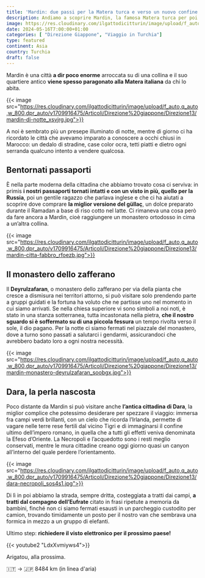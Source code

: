 ```yaml
---
title: 'Mardin: due passi per la Matera turca e verso un nuovo confine '
description: Andiamo a scoprire Mardin, la famosa Matera turca per poi andare ad affrontare un nuovo paese.
image: https://res.cloudinary.com/ilgattodicitturin/image/upload/f_auto,q_auto,w_800,dpr_auto/v1713011125/Articoli/Direzione%20giappone/Direzione13/mardin-vista-citta_hn46sr.jpg
date: 2024-05-16T7:00:00+01:00
categories: [ "Direzione Giappone", "Viaggio in Turchia"]
type: featured  
continent: Asia
country: Turchia 
draft: false
---
```

Mardin è una città **a dir poco enorme** arroccata su di una collina e il suo quartiere antico **viene spesso paragonato alla Matera italiana** da chi lo abita.

{{< image src="https://res.cloudinary.com/ilgattodicitturin/image/upload/f_auto,q_auto,w_800,dpr_auto/v1709916475/Articoli/Direzione%20giappone/Direzione13/mardin-di-notte_xsvjrg.jpg">}} 

A noi è sembrato più un presepe illuminato di notte, mentre di giorno ci ha ricordato le città che avevamo imparato a conoscere a occhi chiusi in Marocco: un dedalo di stradine, case color ocra, tetti piatti e dietro ogni serranda qualcuno intento a vendere qualcosa. 

## Bentornati passaporti
È nella parte moderna della cittadina che abbiamo trovato cosa ci serviva: in primis **i nostri passaporti tornati intatti e con un visto in più, quello per la Russia**, poi un gentile ragazzo che parlava inglese e che ci ha aiutati a scoprire dove comprare **la miglior versione del güllaç**, un dolce preparato durante il Ramadan a base di riso cotto nel latte. 
Ci rimaneva una cosa però da fare ancora a Mardin, cioè raggiungere un monastero ortodosso in cima a un’altra collina. 

{{< image src="https://res.cloudinary.com/ilgattodicitturin/image/upload/f_auto,q_auto,w_800,dpr_auto/v1709916475/Articoli/Direzione%20giappone/Direzione13/mardin-citta-fabbro_rfoezb.jpg">}} 

## Il monastero dello zafferano
Il **Deyrulzafaran**, o monastero dello zafferano per via della pianta che cresce a dismisura nei territori attorno, si può visitare solo prendendo parte a gruppi guidati e la fortuna ha voluto che ne partisse uno nel momento in cui siamo arrivati. Se nella chiesa superiore vi sono simboli a noi noti, è stato in una stanza sotterranea, tutta incastonata nella pietra, **che il nostro sguardo si è soffermato su di una piccola fessura** un tempo rivolta verso il sole, il dio pagano. 
Per la notte ci siamo fermati nel piazzale del monastero, dove a turno sono passati a salutarci i gendarmi, assicurandoci che avrebbero badato loro a ogni nostra necessità.

{{< image src="https://res.cloudinary.com/ilgattodicitturin/image/upload/f_auto,q_auto,w_800,dpr_auto/v1709916475/Articoli/Direzione%20giappone/Direzione13/mardin-monastero-deyrulzafaran_soobgx.jpg">}} 

## Dara, la perla nascosta
Poco distante da Mardin si può visitare anche **l’antica cittadina di Dara**, la miglior complice che potessimo desiderare per spezzare il viaggio: immersa fra campi verdi brillanti, con un cielo che ricorda l’Irlanda, permette di vagare nelle terre rese fertili dal vicino Tigri e di immaginarsi il confine ultimo dell’impero romano, in quella che a tutti gli effetti veniva denominata la Efeso d’Oriente. 
La Necropoli e l’acquedotto sono i resti meglio conservati, mentre le mura cittadine creano oggi giorno quasi un canyon all’interno del quale perdere l’orientamento. 

{{< image src="https://res.cloudinary.com/ilgattodicitturin/image/upload/f_auto,q_auto,w_800,dpr_auto/v1709916475/Articoli/Direzione%20giappone/Direzione13/dara-necropoli_sos4s1.jpg">}} 

Di lì in poi abbiamo la strada, sempre dritta, costeggiata a tratti dai campi, **a tratti dal compagno dell’Eufrate** citato in frasi ripetute a memoria da bambini, finché non ci siamo fermati esausti in un parcheggio custodito per camion, trovando timidamente un posto per il nostro van che sembrava una formica in mezzo a un gruppo di elefanti.

Ultimo step: **richiedere il visto elettronico per il prossimo paese!**

{{< youtube2 "LdxXvmiyws4">}}

Arigatou, alla prossima.

🇮🇹 → 🇯🇵 8484 km (in linea d'aria)
